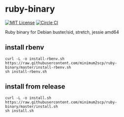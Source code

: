 # ruby-binary

[![MIT License](http://img.shields.io/badge/license-MIT-blue.svg?style=flat)](LICENSE.txt)
[![Circle CI](https://circleci.com/gh/minimum2scp/ruby-binary/tree/master.svg?style=shield)](https://circleci.com/gh/minimum2scp/ruby-binary/tree/master)

Ruby binary for Debian buster/sid, stretch, jessie amd64

## install rbenv

```
curl -L -o install-rbenv.sh https://raw.githubusercontent.com/minimum2scp/ruby-binary/master/install-rbenv.sh
sh install-rbenv.sh
```

## install from release

```
curl -L -o install.sh https://raw.githubusercontent.com/minimum2scp/ruby-binary/master/install.sh
sh install.sh
```

